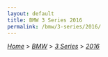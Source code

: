 ```yaml
---
layout: default
title: BMW 3 Series 2016
permalink: /bmw/3-series/2016/
---
```

[*Home*](/) > [*BMW*](/bmw/) > [*3 Series*](/bmw/3-series/) > [*2016*](/bmw/3-series/2016/)
